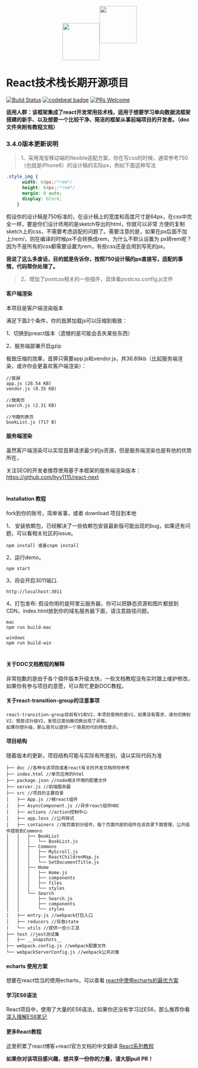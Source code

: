 <p align="center"><img width="100" src="https://segmentfault.com/img/bVZwRf?w=516&h=457"<p align="center"><img width="100" src="https://sfault-image.b0.upaiyun.com/326/633/3266334656-5a20ec7869df2_articlex"></p>

# React技术栈长期开源项目

[![Build Status](https://travis-ci.org/hyy1115/react-latest-framework.svg?branch=master)](https://travis-ci.org/hyy1115/react-latest-framework.svg?branch=master)  [![codebeat badge](https://codebeat.co/badges/8be7b4c1-85f3-4da9-ab23-d470624b40ad)](https://codebeat.co/projects/github-com-hyy1115-react-redux-webpack2-master)
[![PRs Welcome](https://img.shields.io/badge/PRs-welcome-brightgreen.svg)](CONTRIBUTING.md#pull-requests)

**适用人群：该框架集成了react开发常用技术栈，适用于想要学习单向数据流框架搭建的新手、以及想要一个比较干净、简洁的框架从事前端项目的开发者。（doc文件夹附有教程文档）**

### 3.4.0版本更新说明

> 1、采用淘宝移动端的flexible适配方案，你在写css的时候，通常参考750（也就是iPhone6）的设计稿的实际px，例如下面这种写法

```css
.style_img {
      width: 64px;/*rem*/
      height: 64px;/*rem*/
      margin: 0 auto;
      display: block;
    }
```
假设你的设计稿是750标准的，在设计稿上的宽度和高度尺寸是64px，在css中完全一样，要是你们设计师用的是sketch导出的html，你就可以非常
方便的复制sketch上的css，不需要考虑适配的问题了。需要注意的是，如果在px后面不加上/*rem*/，则在编译的时候px不会转换成rem，为什么不默认设置为
px转rem呢？因为不是所有的css都需要设置为rem，有些css还是会用到写死的px。

**我说了这么多废话，目的就是告诉你，按照750设计稿的px直接写，适配的事情，代码帮你处理了。**

> 2、增加了postcss相关的一些插件，具体看postcss.config.js文件

#### 客户端渲染

本项目是客户端渲染版本

满足下面2个条件，你的首屏加载js可以压缩到极致：

1、切换到preact版本（遗憾的是可能会丢失某些东西）

2、服务端部署开启gzip

极致压缩的效果，首屏只需要app.js和vendor.js，共36.89kb（比起服务端渲染，或许你会更喜欢客户端渲染）：
```text
//首屏
app.js (28.54 KB)
vendor.js (8.35 KB)

//搜索页
search.js (2.31 KB)

//书籍列表页
bookList.js (717 B)
```

#### 服务端渲染

虽然客户端渲染可以实现首屏请求最少的js资源，但是服务端渲染也是有他的优势所在，

关注SEO的开发者推荐使用基于本框架的服务端渲染版本：https://github.com/hyy1115/react-next
#
#### Installation 教程

fork到你的账号，简单省事，或者 download 项目到本地

1、 安装依赖包，已经解决了一些依赖包安装最新版可能出现的bug，如果还有问题，可以看相关社区的issue。
```
npm install 或者cnpm install
```

2、运行demo。
 ```nodemon
 npm start
 ```

3、将会开启3011端口.
```nodemon
http://localhost:3011

```

4、打包发布: 假设你用的是阿里云服务器，你可以把静态资源和图片都放到CDN，index.html放到你的域名服务器下面，请注意路径问题。  

```nodemon
mac
npm run build-mac

windows
npm run build-win
```

#

#### 关于DOC文档教程的解释

非常抱歉的是由于各个插件版本升级太快，一些文档教程没有实时跟上维护修改，如果你有参与项目的意愿，可以帮忙更新DOC教程。

#### 关于react-transition-group的注意事项

```text
react-transition-group目前有V1和V2，本项目使用的是V1，如果没有需求，请勿切换到V2，我尝试升级V2，发现过渡动画切换出现了异常。
如果你想升级，那么我可以提供一个简易的代码修改提示。
```
#### 项目结构

随着版本的更新，项目结构可能与实际有所差别，请以实际代码为准

```text
├── doc //各种与该项目或者react有关的开发文档供你参考
├── index.html //单页应用的html
├── package.json //node相关环境的配置文件
├── server.js //前端服务器
├── src //项目的主要目录
│   ├── App.js //根react组件
│   ├── AsyncComponent.js //异步react组件HOC
│   ├── actions //action控制中心
│   ├── app.less //公共样式
│   ├── containers //按页面划分组件，每个页面内部的组件在该目录下面管理，公共组件提取到Commons
│   │   ├── BookList
│   │   │   └── BookList.js
│   │   ├── Commons
│   │   │   ├── MyScroll.js
│   │   │   ├── ReactChildrenMap.js
│   │   │   └── SetDocumentTitle.js
│   │   ├── Home
│   │   │   ├── Home.js
│   │   │   ├── components
│   │   │   ├── files
│   │   │   └── styles
│   │   └── Search
│   │       ├── Search.js
│   │       ├── components
│   │       └── styles
│   ├── entry.js //webpack打包入口
│   ├── reducers //存放state
│   └── utils //提供一些小工具
├── test //jest测试集
│   ├── __snapshots__
├── webpack.config.js //webpack配置文件
└── webpackServerConfig.js //webpack公共对象

```

#### echarts 使用方案
想要在react恰当的使用echarts，可以查看 [react中使用echarts的最优方案][1]

#### 学习ES6语法
React项目中，使用了大量的ES6语法，如果你还没有学习过ES6，那么推荐你看 [深入理解ES6笔记][2]

#### 更多React教程
这里积累了react博客+react官方文档的中文翻译
[React系列教程][3]

**如果你对该项目感兴趣，想共享一份你的力量，请大胆pull PR！**

[1]: https://github.com/hyy1115/react-echarts-modules
[2]: https://github.com/hyy1115/ES6-learning
[3]: https://github.com/hyy1115/Front-end-course/tree/master/React%E7%B3%BB%E5%88%97
